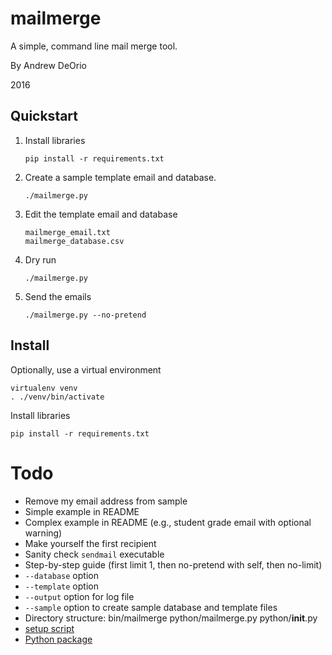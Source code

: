 # mailmerge
A simple, command line mail merge tool.

By Andrew DeOrio

2016

## Quickstart
1. Install libraries
   ````
   pip install -r requirements.txt
   ````

1. Create a sample template email and database.
    ```
    ./mailmerge.py
    ```

1. Edit the template email and database
    ```
    mailmerge_email.txt
    mailmerge_database.csv
    ```

1. Dry run
    ```
    ./mailmerge.py
    ```

1. Send the emails
    ```
    ./mailmerge.py --no-pretend
    ```


## Install
Optionally, use a virtual environment
```
virtualenv venv
. ./venv/bin/activate
```

Install libraries
```
pip install -r requirements.txt
```

# Todo
* Remove my email address from sample
* Simple example in README
* Complex example in README (e.g., student grade email with optional warning)
* Make yourself the first recipient
* Sanity check `sendmail` executable
* Step-by-step guide (first limit 1, then no-pretend with self, then no-limit)
* `--database` option
* `--template` option
* `--output` option for log file
* `--sample` option to create sample database and template files
* Directory structure:
  bin/mailmerge
  python/mailmerge.py
  python/__init__.py
* [setup script](https://stackoverflow.com/questions/4840182/setup-py-and-adding-file-to-bin)
* [Python package](http://peterdowns.com/posts/first-time-with-pypi.html)
